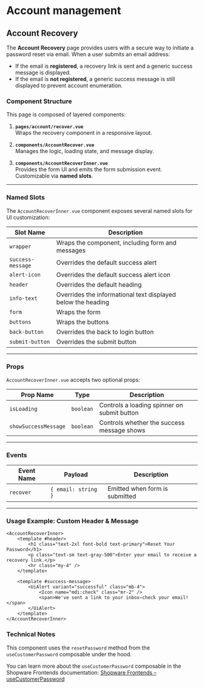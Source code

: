 # Account management

## Account Recovery

The **Account Recovery** page provides users with a secure way to initiate a password reset via email. When a user submits an email address:

- If the email is **registered**, a recovery link is sent and a generic success message is displayed.
- If the email is **not registered**, a generic success message is still displayed to prevent account enumeration.

### Component Structure

This page is composed of layered components:

1. **`pages/account/recover.vue`**  
   Wraps the recovery component in a responsive layout.

2. **`components/AccountRecover.vue`**  
   Manages the logic, loading state, and message display.

3. **`components/AccountRecoverInner.vue`**  
   Provides the form UI and emits the form submission event. Customizable via **named slots**.

---

### Named Slots

The `AccountRecoverInner.vue` component exposes several named slots for UI customization:

| Slot Name         | Description                                                  |
|-------------------|--------------------------------------------------------------|
| `wrapper`         | Wraps the component, including form and messages             |
| `success-message` | Overrides the default success alert                          |
| `alert-icon`      | Overrides the default success alert icon                     |
| `header`          | Overrides the default heading                                |
| `info-text`       | Overrides the informational text displayed below the heading |
| `form`            | Wraps the form                                               |
| `buttons`         | Wraps the buttons                                            |
| `back-button`     | Overrides the back to login button                           |
| `submit-button`   | Overrides the submit button                                  |

---

### Props

`AccountRecoverInner.vue` accepts two optional props:

| Prop Name            | Type      | Description                                 |
|----------------------|-----------|---------------------------------------------|
| `isLoading`          | `boolean` | Controls a loading spinner on submit button |
| `showSuccessMessage` | `boolean` | Controls whether the success message shows  |

---

### Events

| Event Name | Payload               | Description                      |
|------------|-----------------------|----------------------------------|
| `recover`  | `{ email: string }`   | Emitted when form is submitted   |

---

### Usage Example: Custom Header & Message

```vue
<AccountRecoverInner>
    <template #header>
        <h1 class="text-2xl font-bold text-primary">Reset Your Password</h1>
        <p class="text-sm text-gray-500">Enter your email to receive a recovery link.</p>
        <hr class="my-4" />
    </template>

    <template #success-message>
        <UiAlert variant="successful" class="mb-4">
            <Icon name="mdi:check" class="mr-2" />
            <span>We've sent a link to your inbox—check your email!</span>
        </UiAlert>
    </template>
</AccountRecoverInner>
```

### Technical Notes

This component uses the `resetPassword` method from the `useCustomerPassword` composable under the hood.

You can learn more about the `useCustomerPassword` composable in the Shopware Frontends documentation:  [Shopware Frontends – useCustomerPassword](https://frontends.shopware.com/packages/composables/useCustomerPassword.html)

